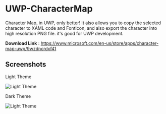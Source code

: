 # UWP-CharacterMap

Character Map, in UWP, only better! It also allows you to copy the selected character to XAML code and FontIcon, and also export the character into high resolution PNG file. it's good for UWP development.

**Download Link** : <https://www.microsoft.com/en-us/store/apps/character-map-uwp/9wzdncrdxf41>


## Screenshots

Light Theme

![Light Theme](https://raw.githubusercontent.com/EdiWang/UWP-CharacterMap/master/Screenshots/light.png)

Dark Theme

![Light Theme](https://raw.githubusercontent.com/EdiWang/UWP-CharacterMap/master/Screenshots/dark.png)
